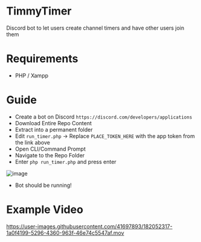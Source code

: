 # TimmyTimer
 Discord bot to let users create channel timers and have other users join them

# Requirements
- PHP / Xampp

# Guide
- Create a bot on Discord `https://discord.com/developers/applications`
- Download Entire Repo Content
- Extract into a permanent folder
- Edit `run_timer.php` -> Replace `PLACE_TOKEN_HERE` with the app token from the link above
- Open CLI/Command Prompt
- Navigate to the Repo Folder
- Enter `php run_timer.php` and press enter

![image](https://user-images.githubusercontent.com/41697893/182054261-1e84ddd9-8138-4fcb-be5a-f2da986f5dc0.png)
- Bot should be running!

# Example Video
https://user-images.githubusercontent.com/41697893/182052317-1a0f4199-5296-4360-963f-46e74c5547af.mov

